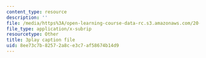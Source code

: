 ```yaml
---
content_type: resource
description: ''
file: /media/https%3A/open-learning-course-data-rc.s3.amazonaws.com/20-219-becoming-the-next-bill-nye-writing-and-hosting-the-educational-show-january-iap-2015/8ee73c7b82572a8ce3c7af58674b14d9_3HnHQXWIFd4.srt
file_type: application/x-subrip
resourcetype: Other
title: 3play caption file
uid: 8ee73c7b-8257-2a8c-e3c7-af58674b14d9
---
```

